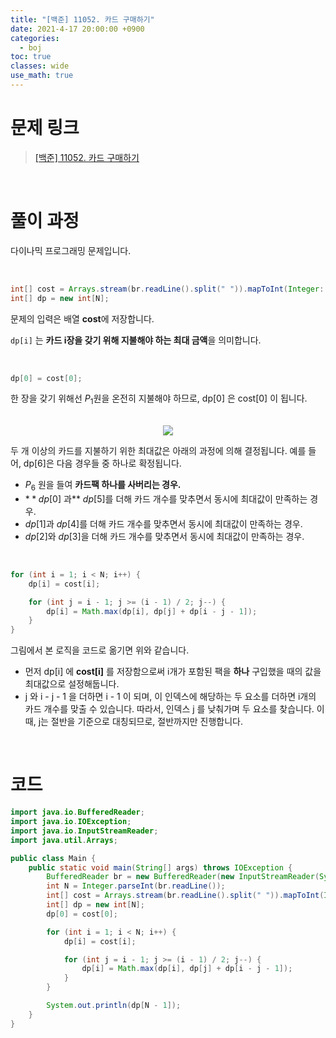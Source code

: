 ```yaml
---
title: "[백준] 11052. 카드 구매하기"
date: 2021-4-17 20:00:00 +0900
categories:
  - boj
toc: true
classes: wide
use_math: true
---
```


# 문제 링크

> [[백준] 11052. 카드 구매하기](https://www.acmicpc.net/problem/11052)

<br>

# 풀이 과정

다이나믹 프로그래밍 문제입니다.

<br>

```java
int[] cost = Arrays.stream(br.readLine().split(" ")).mapToInt(Integer::parseInt).toArray();
int[] dp = new int[N];
```

문제의 입력은 배열 **cost**에 저장합니다.

`dp[i]` 는 **카드 i장을 갖기 위해 지불해야 하는 최대 금액**을 의미합니다.

<br>

```java
dp[0] = cost[0];
```

한 장을 갖기 위해선 $P_{1}$원을 온전히 지불해야 하므로, dp[0] 은 cost[0] 이 됩니다.

<br>

<center><img src="http://dl.dropbox.com/s/ubuc3oocym5fp8m/%EB%B0%B1%EC%A4%80-11052_%EC%B9%B4%EB%93%9C%20%EA%B5%AC%EB%A7%A4%ED%95%98%EA%B8%B0-1.png"></center>

두 개 이상의 카드를 지불하기 위한 최대값은 아래의 과정에 의해 결정됩니다. 예를 들어, dp[6]은 다음 경우들 중 하나로 확정됩니다.

- $P_6$ 원을 들여 **카드팩 하나를 사버리는 경우.**
- $**dp[0]$ 과** $dp[5]$를 더해 카드 개수를 맞추면서 동시에 최대값이 만족하는 경우.
- $dp[1]$과 $dp[4]$를 더해 카드 개수를 맞추면서 동시에 최대값이 만족하는 경우.
- $dp[2]$와 $dp[3]$을 더해 카드 개수를 맞추면서 동시에 최대값이 만족하는 경우.

<br>

```java
for (int i = 1; i < N; i++) {
    dp[i] = cost[i];

    for (int j = i - 1; j >= (i - 1) / 2; j--) {
        dp[i] = Math.max(dp[i], dp[j] + dp[i - j - 1]);
    }
}
```

그림에서 본 로직을 코드로 옮기면 위와 같습니다.

- 먼저 dp[i] 에 **cost[i]** 를 저장함으로써 i개가 포함된 팩을 **하나** 구입했을 때의 값을 최대값으로 설정해둡니다.
- j 와 i - j - 1 을 더하면 i - 1 이 되며, 이 인덱스에 해당하는 두 요소를 더하면 i개의 카드 개수를 맞출 수 있습니다. 따라서, 인덱스 j 를 낮춰가며 두 요소를 찾습니다. 이 때, j는 절반을 기준으로 대칭되므로, 절반까지만 진행합니다.

<br>

# 코드

```java
import java.io.BufferedReader;
import java.io.IOException;
import java.io.InputStreamReader;
import java.util.Arrays;

public class Main {
    public static void main(String[] args) throws IOException {
        BufferedReader br = new BufferedReader(new InputStreamReader(System.in));
        int N = Integer.parseInt(br.readLine());
        int[] cost = Arrays.stream(br.readLine().split(" ")).mapToInt(Integer::parseInt).toArray();
        int[] dp = new int[N];
        dp[0] = cost[0];

        for (int i = 1; i < N; i++) {
            dp[i] = cost[i];

            for (int j = i - 1; j >= (i - 1) / 2; j--) {
                dp[i] = Math.max(dp[i], dp[j] + dp[i - j - 1]);
            }
        }

        System.out.println(dp[N - 1]);
    }
}
```
